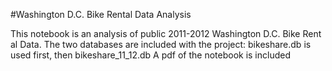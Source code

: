#Washington D.C. Bike Rental Data Analysis

This notebook is an analysis of public 2011-2012 Washington D.C. Bike Rent al Data.
The two databases are included with the project: bikeshare.db is used first, then bikeshare_11_12.db
A pdf of the notebook is included
